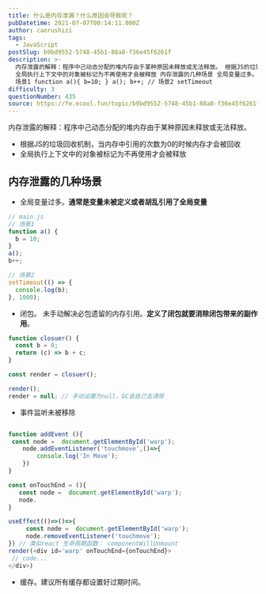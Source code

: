 ```yaml
---
title: 什么是内存泄漏？什么原因会导致呢？
pubDatetime: 2021-07-07T00:14:11.000Z
author: caorushizi
tags:
  - JavaScript
postSlug: b9bd9552-5748-45b1-88a8-f36e45f6261f
description: >-
  内存泄露的解释：程序中己动态分配的堆内存由于某种原因未释放或无法释放。 根据JS的垃圾回收机制，当内存中引用的次数为0的时候内存才会被回收
  全局执行上下文中的对象被标记为不再使用才会被释放 内存泄露的几种场景 全局变量过多。通常是变量未被定义或者胡乱引用了全局变量 // main.js //
  场景1 function a(){ b=10; } a(); b++; // 场景2 setTimeout
difficulty: 3
questionNumber: 435
source: https://fe.ecool.fun/topic/b9bd9552-5748-45b1-88a8-f36e45f6261f
---
```


内存泄露的解释：程序中己动态分配的堆内存由于某种原因未释放或无法释放。

- 根据JS的垃圾回收机制，当内存中引用的次数为0的时候内存才会被回收
- 全局执行上下文中的对象被标记为不再使用才会被释放

## 内存泄露的几种场景

- 全局变量过多。**通常是变量未被定义或者胡乱引用了全局变量**

```js
// main.js
// 场景1
function a() {
  b = 10;
}
a();
b++;

// 场景2
setTimeout(() => {
  console.log(b);
}, 1000);
```

- 闭包。 未手动解决必包遗留的内存引用。**定义了闭包就要消除闭包带来的副作用**。

```js
function closuer() {
  const b = 0;
  return (c) => b + c;
}

const render = closuer();

render();
render = null; // 手动设置为null，GC会自己去清除
```

- 事件监听未被移除

```js

function addEvent (){
 const node =  document.getElementById('warp');
    node.addEventListener('touchmove',()=>{
        console.log('In Move');
    })
}

const onTouchEnd = (){
   const node =  document.getElementById('warp');
   node.
}

useEffect(()=>()=>{
     const node =  document.getElementById('warp');
     node.removeEventListener('touchmove');
}) // 类似react 生命周期函数： componentWillUnmount
render(<div id='warp' onTouchEnd={onTouchEnd}>
 // code...
</div>)
```

- 缓存。建议所有缓存都设置好过期时间。
